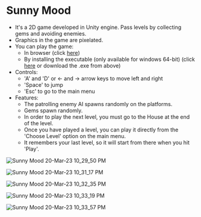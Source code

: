 # Sunny Mood
- It's a 2D game developed in Unity engine. Pass levels by collecting gems and avoiding enemies.
- Graphics in the game are pixelated.
- You can play the game:
  - In browser (click [here](https://ayushnagarcodes.github.io/sunny-mood/))
  - By installing the executable (only available for windows 64-bit) (click [here](https://github.com/ayushnagarcodes/sunny-mood/raw/main/Sunny%20Mood%20Setup%20(x64).exe) or download the .exe from above)
- Controls:
  - 'A' and 'D' or &#8592; and &#8594; arrow keys to move left and right
  - 'Space' to jump
  - 'Esc' to go to the main menu
- Features:
  - The patrolling enemy AI spawns randomly on the platforms.
  - Gems spawn randomly.
  - In order to play the next level, you must go to the House at the end of the level.
  - Once you have played a level, you can play it directly from the 'Choose Level' option on the main menu.
  - It remembers your last level, so it will start from there when you hit 'Play'.

![Sunny Mood 20-Mar-23 10_29_50 PM](https://user-images.githubusercontent.com/75565512/226509910-02460265-07aa-401c-a43e-cef64d53f9ff.png)
<br />

![Sunny Mood 20-Mar-23 10_31_17 PM](https://user-images.githubusercontent.com/75565512/226509976-e006ac7c-c708-43a4-a80c-d26c8ea31fc1.png)
<br />

![Sunny Mood 20-Mar-23 10_32_35 PM](https://user-images.githubusercontent.com/75565512/226509980-cc8ed40f-1d6b-4e26-897e-dc311bb84e6b.png)
<br />

![Sunny Mood 20-Mar-23 10_33_19 PM](https://user-images.githubusercontent.com/75565512/226509990-f2602dd8-139c-4d03-8cee-3aaf2edcbb8b.png)
<br />

![Sunny Mood 20-Mar-23 10_33_57 PM](https://user-images.githubusercontent.com/75565512/226510019-278738a4-ff00-411a-937b-e4c1d1684ccf.png)

